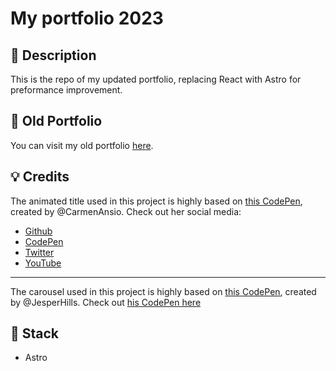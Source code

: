 # My portfolio 2023

## 📜 Description

This is the repo of my updated portfolio, replacing React with Astro for preformance improvement.

## 📂 Old Portfolio

You can visit my old portfolio [here](https://portfolio-genaroibc.vercel.app/).

## 💡 Credits

The animated title used in this project is highly based on [this CodePen](https://codepen.io/carmenansio/pen/XWBKLqm?editors=0100), created by @CarmenAnsio. Check out her social media:

- [Github](https://github.com/carmenansio)
- [CodePen](https://codepen.io/carmenansio)
- [Twitter](https://twitter.com/carmenansio)
- [YouTube](https://www.youtube.com/carmenansio)

<hr />

The carousel used in this project is highly based on [this CodePen](https://codepen.io/nopr/pen/DWrOBm), created by @JesperHills. Check out [his CodePen here](https://codepen.io/nopr/)

## 🚀 Stack

- Astro
